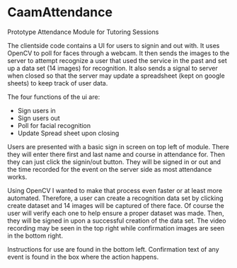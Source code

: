 # CaamAttendance
Prototype Attendance Module for Tutoring Sessions

The clientside code contains a UI for users to signin and out with. It uses
OpenCV to poll for faces through a webcam. It then sends the images to the server
to attempt recognize a user that used the service in the past and set up a
data set (14 images) for recognition. It also sends a signal to server when
closed so that the server may update a spreadsheet (kept on google sheets)
to keep track of user data. 

The four functions of the ui are:
  - Sign users in
  - Sign users out
  - Poll for facial recognition
  - Update Spread sheet upon closing
  
Users are presented with a basic sign in screen on top left of module. There
they will enter there first and last name and course in attendance for. Then
they can just click the signin/out button. They will be signed in or out
and the time recorded for the event on the server side as most attendance works. 

Using OpenCV I wanted to make that process even faster or at least more automated.
Therefore, a user can create a recognition data set by clicking create dataset and
14 images will be captured of there face. Of course the user will verify each one
to help ensure a proper dataset was made. Then, they will be signed in upon a 
successful creation of the data set. The video recording may be seen in the top right
while confirmation images are seen in the bottom right. 

Instructions for use are found in the bottom left. Confirmation text of any event is
found in the box where the action happens.
